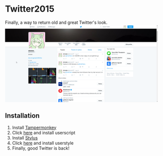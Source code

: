# Twitter2015
Finally, a way to return old and great Twitter's look.  
![love](https://raw.githubusercontent.com/dimdenGD/Twitter2015/main/love.png)

## Installation
1) Install [Tampermonkey](https://chrome.google.com/webstore/detail/tampermonkey/dhdgffkkebhmkfjojejmpbldmpobfkfo?hl=ru)  
2) Click [here](https://github.com/dimdenGD/Twitter2015/raw/main/goodtwitter2.user.js) and install userscript  
3) Install [Stylus](https://chrome.google.com/webstore/detail/stylus/clngdbkpkpeebahjckkjfobafhncgmne?hl=en)  
4) Click [here](https://github.com/dimdenGD/Twitter2015/raw/main/twitter2015.user.css) and install userstyle  
5) Finally, good Twitter is back!  
